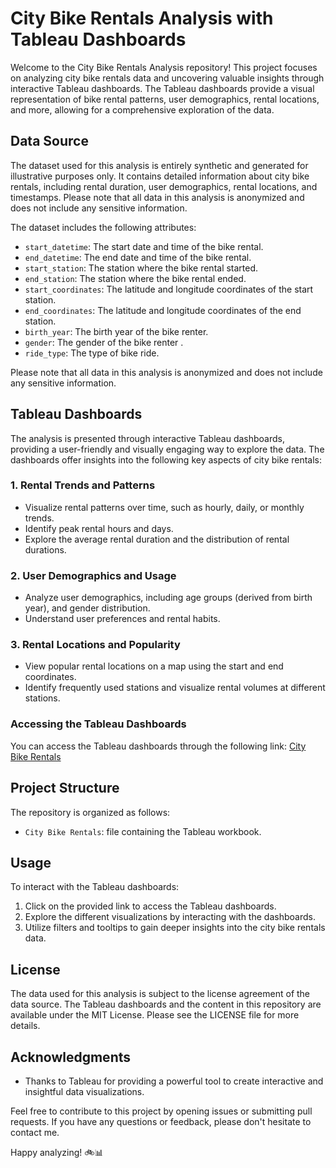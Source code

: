 # City Bike Rentals Analysis with Tableau Dashboards

Welcome to the City Bike Rentals Analysis repository! This project focuses on analyzing city bike rentals data and uncovering valuable insights through interactive Tableau dashboards. The Tableau dashboards provide a visual representation of bike rental patterns, user demographics, rental locations, and more, allowing for a comprehensive exploration of the data.

## Data Source

The dataset used for this analysis is entirely synthetic and generated for illustrative purposes only. It contains detailed information about city bike rentals, including rental duration, user demographics, rental locations, and timestamps. Please note that all data in this analysis is anonymized and does not include any sensitive information.

The dataset includes the following attributes:

- `start_datetime`: The start date and time of the bike rental.
- `end_datetime`: The end date and time of the bike rental.
- `start_station`: The station where the bike rental started.
- `end_station`: The station where the bike rental ended.
- `start_coordinates`: The latitude and longitude coordinates of the start station.
- `end_coordinates`: The latitude and longitude coordinates of the end station.
- `birth_year`: The birth year of the bike renter.
- `gender`: The gender of the bike renter .
- `ride_type`: The type of bike ride.

Please note that all data in this analysis is anonymized and does not include any sensitive information.

## Tableau Dashboards

The analysis is presented through interactive Tableau dashboards, providing a user-friendly and visually engaging way to explore the data. The dashboards offer insights into the following key aspects of city bike rentals:

### 1. Rental Trends and Patterns

- Visualize rental patterns over time, such as hourly, daily, or monthly trends.
- Identify peak rental hours and days.
- Explore the average rental duration and the distribution of rental durations.

### 2. User Demographics and Usage

- Analyze user demographics, including age groups (derived from birth year), and gender distribution.
- Understand user preferences and rental habits.

### 3. Rental Locations and Popularity

- View popular rental locations on a map using the start and end coordinates.
- Identify frequently used stations and visualize rental volumes at different stations.

### Accessing the Tableau Dashboards

You can access the Tableau dashboards through the following link: [City Bike Rentals](https://public.tableau.com/app/profile/hazeed.harshad/viz/CityBikeRentals/CityBikeRentals)

## Project Structure

The repository is organized as follows:

- `City Bike Rentals`: file containing the Tableau workbook.

## Usage

To interact with the Tableau dashboards:

1. Click on the provided link to access the Tableau dashboards.
2. Explore the different visualizations by interacting with the dashboards.
3. Utilize filters and tooltips to gain deeper insights into the city bike rentals data.

## License

The data used for this analysis is subject to the license agreement of the data source. The Tableau dashboards and the content in this repository are available under the MIT License. Please see the LICENSE file for more details.

## Acknowledgments

- Thanks to Tableau for providing a powerful tool to create interactive and insightful data visualizations.

Feel free to contribute to this project by opening issues or submitting pull requests. If you have any questions or feedback, please don't hesitate to contact me.

Happy analyzing! 🚲📊
